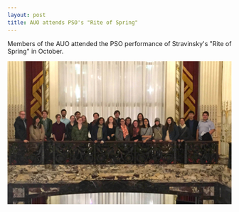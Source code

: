```yaml
---
layout: post
title: AUO attends PSO's "Rite of Spring"
---
```


Members of the AUO attended the PSO performance of Stravinsky's "Rite of Spring" in October.

<img src="/img/f15-pso-outing.jpg" width="1024" />